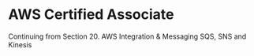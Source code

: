 # AWS Certified Associate

Continuing from Section 20. AWS Integration & Messaging SQS, SNS and Kinesis